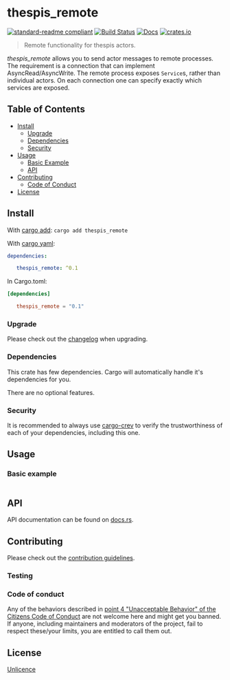 # thespis_remote

[![standard-readme compliant](https://img.shields.io/badge/readme%20style-standard-brightgreen.svg?style=flat-square)](https://github.com/RichardLitt/standard-readme)
[![Build Status](https://github.com/najamelan/thespis_remote/workflows/ci/badge.svg?branch=release)](https://github.com/najamelan/thespis_remote/actions)
[![Docs](https://docs.rs/thespis_remote/badge.svg)](https://docs.rs/thespis_remote)
[![crates.io](https://img.shields.io/crates/v/thespis_remote.svg)](https://crates.io/crates/thespis_remote)


> Remote functionality for thespis actors.

_thespis_remote_ allows you to send actor messages to remote processes. The requirement is a connection that can implement AsyncRead/AsyncWrite. The remote process exposes `Service`s, rather than individual actors. On each connection one can specify exactly which services are exposed.

## Table of Contents

- [Install](#install)
   - [Upgrade](#upgrade)
   - [Dependencies](#dependencies)
   - [Security](#security)
- [Usage](#usage)
   - [Basic Example](#basic-example)
   - [API](#api)
- [Contributing](#contributing)
   - [Code of Conduct](#code-of-conduct)
- [License](#license)


## Install
With [cargo add](https://github.com/killercup/cargo-edit):
`cargo add thespis_remote`

With [cargo yaml](https://gitlab.com/storedbox/cargo-yaml):
```yaml
dependencies:

   thespis_remote: ^0.1
```

In Cargo.toml:
```toml
[dependencies]

   thespis_remote = "0.1"
```

### Upgrade

Please check out the [changelog](https://github.com/najamelan/thespis_remote/blob/release/CHANGELOG.md) when upgrading.


### Dependencies

This crate has few dependencies. Cargo will automatically handle it's dependencies for you.

There are no optional features.


### Security

It is recommended to always use [cargo-crev](https://github.com/crev-dev/cargo-crev) to verify the trustworthiness of each of your dependencies, including this one.


## Usage



### Basic example

```rust

```

## API

API documentation can be found on [docs.rs](https://docs.rs/thespis_remote).


## Contributing

Please check out the [contribution guidelines](https://github.com/najamelan/thespis_remote/blob/release/CONTRIBUTING.md).


### Testing


### Code of conduct

Any of the behaviors described in [point 4 "Unacceptable Behavior" of the Citizens Code of Conduct](https://github.com/stumpsyn/policies/blob/master/citizen_code_of_conduct.md#4-unacceptable-behavior) are not welcome here and might get you banned. If anyone, including maintainers and moderators of the project, fail to respect these/your limits, you are entitled to call them out.

## License

[Unlicence](https://unlicense.org/)

